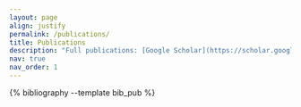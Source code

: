 ```yaml
---
layout: page
align: justify
permalink: /publications/
title: Publications
description: "Full publications: [Google Scholar](https://scholar.google.com/citations?user=Fi6WlW0AAAAJ&hl=en)  \\† represents the joint first author."
nav: true
nav_order: 1
---
```


<!-- _pages/publications.md -->
<div class="publications">

{% bibliography --template bib_pub %}

</div>

